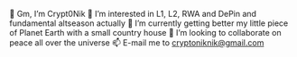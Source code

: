 👋 Gm, I’m Crypt0Nik
👀 I’m interested in L1, L2, RWA and DePin and fundamental altseason actually
🌱 I’m currently getting better my little piece of Planet Earth with a small country house 
💞️ I’m looking to collaborate on peace all over the universe
📫 E-mail me to cryptoniknik@gmail.com
